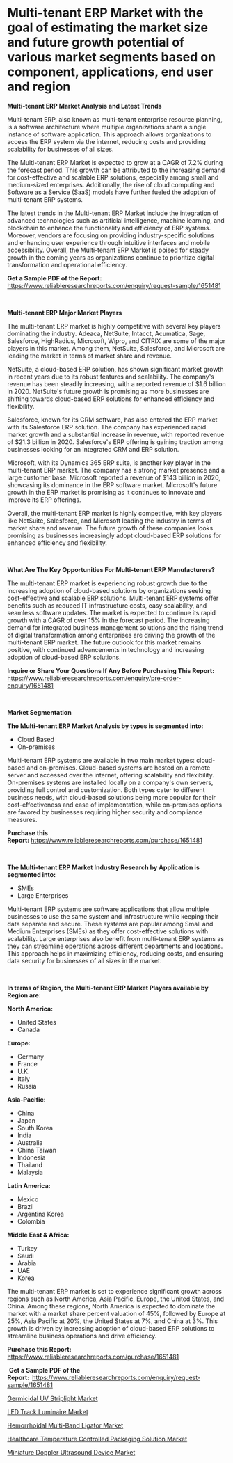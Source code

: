 <p><h1>Multi-tenant ERP Market with the goal of estimating the market size and future growth potential of various market segments based on component, applications, end user and region</h1></p><p><strong>Multi-tenant ERP Market Analysis and Latest Trends</strong></p>
<p><p>Multi-tenant ERP, also known as multi-tenant enterprise resource planning, is a software architecture where multiple organizations share a single instance of software application. This approach allows organizations to access the ERP system via the internet, reducing costs and providing scalability for businesses of all sizes. </p><p>The Multi-tenant ERP Market is expected to grow at a CAGR of 7.2% during the forecast period. This growth can be attributed to the increasing demand for cost-effective and scalable ERP solutions, especially among small and medium-sized enterprises. Additionally, the rise of cloud computing and Software as a Service (SaaS) models have further fueled the adoption of multi-tenant ERP systems.</p><p>The latest trends in the Multi-tenant ERP Market include the integration of advanced technologies such as artificial intelligence, machine learning, and blockchain to enhance the functionality and efficiency of ERP systems. Moreover, vendors are focusing on providing industry-specific solutions and enhancing user experience through intuitive interfaces and mobile accessibility. Overall, the Multi-tenant ERP Market is poised for steady growth in the coming years as organizations continue to prioritize digital transformation and operational efficiency.</p></p>
<p><strong>Get a Sample PDF of the Report:&nbsp;</strong> <a href="https://www.reliableresearchreports.com/enquiry/request-sample/1651481">https://www.reliableresearchreports.com/enquiry/request-sample/1651481</a></p>
<p>&nbsp;</p>
<p><strong>Multi-tenant ERP Major Market Players</strong></p>
<p><p>The multi-tenant ERP market is highly competitive with several key players dominating the industry. Adeaca, NetSuite, Intacct, Acumatica, Sage, Salesforce, HighRadius, Microsoft, Wipro, and CITRIX are some of the major players in this market. Among them, NetSuite, Salesforce, and Microsoft are leading the market in terms of market share and revenue.</p><p>NetSuite, a cloud-based ERP solution, has shown significant market growth in recent years due to its robust features and scalability. The company's revenue has been steadily increasing, with a reported revenue of $1.6 billion in 2020. NetSuite's future growth is promising as more businesses are shifting towards cloud-based ERP solutions for enhanced efficiency and flexibility.</p><p>Salesforce, known for its CRM software, has also entered the ERP market with its Salesforce ERP solution. The company has experienced rapid market growth and a substantial increase in revenue, with reported revenue of $21.3 billion in 2020. Salesforce's ERP offering is gaining traction among businesses looking for an integrated CRM and ERP solution.</p><p>Microsoft, with its Dynamics 365 ERP suite, is another key player in the multi-tenant ERP market. The company has a strong market presence and a large customer base. Microsoft reported a revenue of $143 billion in 2020, showcasing its dominance in the ERP software market. Microsoft's future growth in the ERP market is promising as it continues to innovate and improve its ERP offerings.</p><p>Overall, the multi-tenant ERP market is highly competitive, with key players like NetSuite, Salesforce, and Microsoft leading the industry in terms of market share and revenue. The future growth of these companies looks promising as businesses increasingly adopt cloud-based ERP solutions for enhanced efficiency and flexibility.</p></p>
<p>&nbsp;</p>
<p><strong>What Are The Key Opportunities For Multi-tenant ERP Manufacturers?</strong></p>
<p><p>The multi-tenant ERP market is experiencing robust growth due to the increasing adoption of cloud-based solutions by organizations seeking cost-effective and scalable ERP solutions. Multi-tenant ERP systems offer benefits such as reduced IT infrastructure costs, easy scalability, and seamless software updates. The market is expected to continue its rapid growth with a CAGR of over 15% in the forecast period. The increasing demand for integrated business management solutions and the rising trend of digital transformation among enterprises are driving the growth of the multi-tenant ERP market. The future outlook for this market remains positive, with continued advancements in technology and increasing adoption of cloud-based ERP solutions.</p></p>
<p><strong>Inquire or Share Your Questions If Any Before Purchasing This Report:</strong> <a href="https://www.reliableresearchreports.com/enquiry/pre-order-enquiry/1651481">https://www.reliableresearchreports.com/enquiry/pre-order-enquiry/1651481</a></p>
<p>&nbsp;</p>
<p><strong>Market Segmentation</strong></p>
<p><strong>The Multi-tenant ERP Market Analysis by types is segmented into:</strong></p>
<p><ul><li>Cloud Based</li><li>On-premises</li></ul></p>
<p><p>Multi-tenant ERP systems are available in two main market types: cloud-based and on-premises. Cloud-based systems are hosted on a remote server and accessed over the internet, offering scalability and flexibility. On-premises systems are installed locally on a company's own servers, providing full control and customization. Both types cater to different business needs, with cloud-based solutions being more popular for their cost-effectiveness and ease of implementation, while on-premises options are favored by businesses requiring higher security and compliance measures.</p></p>
<p><strong>Purchase this Report:&nbsp;</strong><a href="https://www.reliableresearchreports.com/purchase/1651481">https://www.reliableresearchreports.com/purchase/1651481</a></p>
<p>&nbsp;</p>
<p><strong>The Multi-tenant ERP Market Industry Research by Application is segmented into:</strong></p>
<p><ul><li>SMEs</li><li>Large Enterprises</li></ul></p>
<p><p>Multi-tenant ERP systems are software applications that allow multiple businesses to use the same system and infrastructure while keeping their data separate and secure. These systems are popular among Small and Medium Enterprises (SMEs) as they offer cost-effective solutions with scalability. Large enterprises also benefit from multi-tenant ERP systems as they can streamline operations across different departments and locations. This approach helps in maximizing efficiency, reducing costs, and ensuring data security for businesses of all sizes in the market.</p></p>
<p>&nbsp;</p>
<p><strong>In terms of Region, the Multi-tenant ERP Market Players available by Region are:</strong></p>
<p>
    <p> <strong> North America: </strong>
        <ul>
            <li>United States</li>
            <li>Canada</li>
        </ul>
        </p> 
    <p> <strong> Europe: </strong>
        <ul>
            <li>Germany</li>
            <li>France</li>
            <li>U.K.</li>
            <li>Italy</li>
            <li>Russia</li>
        </ul>
        </p> 
    <p> <strong> Asia-Pacific: </strong>
        <ul>
            <li>China</li>
            <li>Japan</li>
            <li>South Korea</li>
            <li>India</li>
            <li>Australia</li>
            <li>China Taiwan</li>
            <li>Indonesia</li>
            <li>Thailand</li>
            <li>Malaysia</li>
        </ul>
        </p> 
    <p> <strong> Latin America: </strong>
        <ul>
            <li>Mexico</li>
            <li>Brazil</li>
            <li>Argentina Korea</li>
            <li>Colombia</li>
        </ul>
        </p> 
    <p> <strong> Middle East & Africa: </strong>
        <ul>
            <li>Turkey</li>
            <li>Saudi</li>
            <li>Arabia</li>
            <li>UAE</li>
            <li>Korea</li>
        </ul>
    </p>
    </p>
<p><p>The multi-tenant ERP market is set to experience significant growth across regions such as North America, Asia Pacific, Europe, the United States, and China. Among these regions, North America is expected to dominate the market with a market share percent valuation of 45%, followed by Europe at 25%, Asia Pacific at 20%, the United States at 7%, and China at 3%. This growth is driven by increasing adoption of cloud-based ERP solutions to streamline business operations and drive efficiency.</p></p>
<p><strong>Purchase this Report: </strong><a href="https://www.reliableresearchreports.com/purchase/1651481">https://www.reliableresearchreports.com/purchase/1651481</a></p>
<p>&nbsp;<strong>Get a Sample PDF of the Report:&nbsp;&nbsp;</strong><a href="https://www.reliableresearchreports.com/enquiry/request-sample/1651481">https://www.reliableresearchreports.com/enquiry/request-sample/1651481</a></p>
<p><strong></strong></p>
<p><p><a href="https://github.com/moyahfrancoestellec51j635wcx/Market-Research-Report-List-1/blob/main/germicidal-uv-striplight-market.md">Germicidal UV Striplight Market</a></p><p><a href="https://github.com/suaretopek9/Market-Research-Report-List-1/blob/main/led-track-luminaire-market.md">LED Track Luminaire Market</a></p><p><a href="https://medium.com/@catherinemartinez15/hemorrhoidal-multi-band-ligator-market-size-cagr-trends-2024-2030-15b49268c343">Hemorrhoidal Multi-Band Ligator Market</a></p><p><a href="https://medium.com/@loririce03/healthcare-temperature-controlled-packaging-solution-market-size-and-market-trends-complete-41855443455f">Healthcare Temperature Controlled Packaging Solution Market</a></p><p><a href="https://medium.com/@catherinemartinez15/miniature-doppler-ultrasound-device-market-furnishes-information-on-market-share-market-trends-0336317fb252">Miniature Doppler Ultrasound Device Market</a></p></p>
